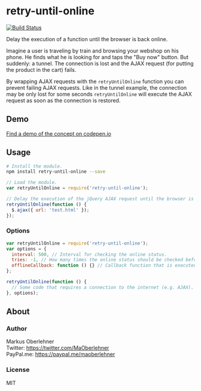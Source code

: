 # retry-until-online
[![Build Status](https://travis-ci.org/maoberlehner/retry-until-online.svg?branch=master)](https://travis-ci.org/maoberlehner/retry-until-online)

Delay the execution of a function until the browser is back online.

Imagine a user is traveling by train and browsing your webshop on his phone. He finds what he is looking for and taps the "Buy now" button. But suddenly: a tunnel. The connection is lost and the AJAX request (for putting the product in the cart) fails.

By wrapping AJAX requests with the `retryUntilOnline` function you can prevent failing AJAX requests. Like in the tunnel example, the connection may be only lost for some seconds `retryUntilOnline` will execute the AJAX request as soon as the connection is restored.

## Demo
[Find a demo of the concept on codepen.io](http://codepen.io/moberlehner/full/gwgdJm/)

## Usage
```bash
# Install the module.
npm install retry-until-online --save
```

```js
// Load the module.
var retryUntilOnline = require('retry-until-online');

// Delay the execution of the jQuery AJAX request until the browser is back online.
retryUntilOnline(function () {
  $.ajax({ url: 'test.html' });
});
```

### Options
```js
var retryUntilOnline = require('retry-until-online');
var options = {
  interval: 500, // Interval for checking the online status.
  tries: -1, // How many times the online status should be checked before giving up (-1 = unlimited).
  offlineCallback: function () {} // Callback function that is executed if `tries` reaches 0.
};

retryUntilOnline(function () {
  // Some code that requires a connection to the internet (e.g. AJAX).
}, options);
```

## About
### Author
Markus Oberlehner  
Twitter: https://twitter.com/MaOberlehner  
PayPal.me: https://paypal.me/maoberlehner

### License
MIT
